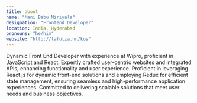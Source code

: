 ```yaml
---
title: about
name: "Mani Babu Miriyala"
designation: "Frontend Developer"
location: India, Hyderabad
pronouns: "he/him"
website: "http://tafutza.hn/kos"
---
```


Dynamic Front End Developer with experience at Wipro, proficient in JavaScript and React. Expertly crafted user-centric websites and integrated APIs, enhancing functionality and user experience. Proficient in leveraging React.js for dynamic front-end solutions and employing Redux for efficient state management, ensuring seamless and high-performance application experiences. Committed to delivering scalable solutions that meet user needs and business objectives.
